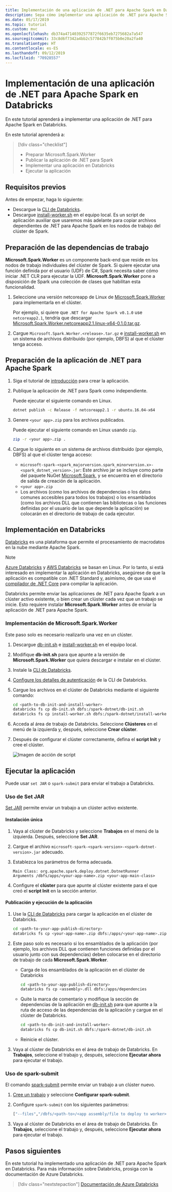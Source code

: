 ```yaml
---
title: Implementación de una aplicación de .NET para Apache Spark en Databricks
description: Sepa cómo implementar una aplicación de .NET para Apache Spark en Databricks.
ms.date: 05/17/2019
ms.topic: tutorial
ms.custom: mvc
ms.openlocfilehash: db374a47140392577872f6635eb7275682a7a547
ms.sourcegitcommit: 33c8d6f7342a4bb2c577842b7f075b0e20a2fa40
ms.translationtype: HT
ms.contentlocale: es-ES
ms.lasthandoff: 09/12/2019
ms.locfileid: "70928557"
---
```

# <a name="deploy-a-net-for-apache-spark-application-to-databricks"></a>Implementación de una aplicación de .NET para Apache Spark en Databricks

En este tutorial aprenderá a implementar una aplicación de .NET para Apache Spark en Databricks.

En este tutorial aprenderá a:

> [!div class="checklist"]
>
> - Preparar Microsoft.Spark.Worker
> - Publicar la aplicación de .NET para Spark
> - Implementar una aplicación en Databricks
> - Ejecutar la aplicación

## <a name="prerequisites"></a>Requisitos previos

Antes de empezar, haga lo siguiente:

- Descargue la [CLI de Databricks](https://docs.databricks.com/user-guide/dev-tools/databricks-cli.html).
- Descargue [install-worker.sh](https://github.com/dotnet/spark/blob/master/deployment/install-worker.sh) en el equipo local. Es un script de aplicación auxiliar que usaremos más adelante para copiar archivos dependientes de .NET para Apache Spark en los nodos de trabajo del clúster de Spark.

## <a name="prepare-worker-dependencies"></a>Preparación de las dependencias de trabajo

**Microsoft.Spark.Worker** es un componente back-end que reside en los nodos de trabajo individuales del clúster de Spark. Si quiere ejecutar una función definida por el usuario (UDF) de C#, Spark necesita saber cómo iniciar .NET CLR para ejecutar la UDF. **Microsoft.Spark.Worker** pone a disposición de Spark una colección de clases que habilitan esta funcionalidad.

1. Seleccione una versión netcoreapp de Linux de [Microsoft.Spark.Worker](https://github.com/dotnet/spark/releases) para implementarla en el clúster.

   Por ejemplo, si quiere que `.NET for Apache Spark v0.1.0` use `netcoreapp2.1`, tendría que descargar [Microsoft.Spark.Worker.netcoreapp2.1.linux-x64-0.1.0.tar.gz](https://github.com/dotnet/spark/releases/download/v0.1.0/Microsoft.Spark.Worker.netcoreapp2.1.linux-x64-0.1.0.tar.gz).

2. Cargue `Microsoft.Spark.Worker.<release>.tar.gz` e [install-worker.sh](https://github.com/dotnet/spark/blob/master/deployment/install-worker.sh) en un sistema de archivos distribuido (por ejemplo, DBFS) al que el clúster tenga acceso.

## <a name="prepare-your-net-for-apache-spark-app"></a>Preparación de la aplicación de .NET para Apache Spark

1. Siga el tutorial de [introducción](get-started.md) para crear la aplicación.

2. Publique la aplicación de .NET para Spark como independiente.

   Puede ejecutar el siguiente comando en Linux.

   ```bash
   dotnet publish -c Release -f netcoreapp2.1 -r ubuntu.16.04-x64
   ```

3. Genere `<your app>.zip` para los archivos publicados.

   Puede ejecutar el siguiente comando en Linux usando `zip`.

   ```bash
   zip -r <your app>.zip .
   ```

4. Cargue lo siguiente en un sistema de archivos distribuido (por ejemplo, DBFS) al que el clúster tenga acceso:

   - `microsoft-spark-<spark_majorversion.spark_minorversion.x>-<spark_dotnet_version>.jar`: Este archivo jar se incluye como parte del paquete NuGet [Microsoft.Spark](https://www.nuget.org/packages/Microsoft.Spark/), y se encuentra en el directorio de salida de creación de la aplicación.
   - `<your app>.zip`
   - Los archivos (como los archivos de dependencias o los datos comunes accesibles para todos los trabajos) o los ensamblados (como los archivos DLL que contienen las bibliotecas o las funciones definidas por el usuario de las que depende la aplicación) se colocarán en el directorio de trabajo de cada ejecutor.

## <a name="deploy-to-databricks"></a>Implementación en Databricks

[Databricks](https://databricks.com) es una plataforma que permite el procesamiento de macrodatos en la nube mediante Apache Spark.

> [!Note] 
> [Azure Databricks](https://azure.microsoft.com/services/databricks/) y [AWS Databricks](https://databricks.com/aws) se basan en Linux. Por lo tanto, si está interesado en implementar la aplicación en Databricks, asegúrese de que la aplicación es compatible con .NET Standard y, asimismo, de que usa el [compilador de .NET Core](https://dotnet.microsoft.com/download) para compilar la aplicación.

Databricks permite enviar las aplicaciones de .NET para Apache Spark a un clúster activo existente, o bien crear un clúster cada vez que un trabajo se inicie. Esto requiere instalar **Microsoft.Spark.Worker** antes de enviar la aplicación de .NET para Apache Spark.

### <a name="deploy-microsoftsparkworker"></a>Implementación de Microsoft.Spark.Worker

Este paso solo es necesario realizarlo una vez en un clúster.

1. Descargue [db-init.sh](https://github.com/dotnet/spark/blob/master/deployment/db-init.sh) e [install-worker.sh](https://github.com/dotnet/spark/blob/master/deployment/install-worker.sh
) en el equipo local.

2. Modifique **db-init.sh** para que apunte a la versión de **Microsoft.Spark.Worker** que quiera descargar e instalar en el clúster.

3. Instale la [CLI de Databricks](https://docs.databricks.com/user-guide/dev-tools/databricks-cli.html).

4. [Configure los detalles de autenticación](https://docs.databricks.com/user-guide/dev-tools/databricks-cli.html#set-up-authentication) de la CLI de Databricks.

5. Cargue los archivos en el clúster de Databricks mediante el siguiente comando:

   ```bash
   cd <path-to-db-init-and-install-worker>
   databricks fs cp db-init.sh dbfs:/spark-dotnet/db-init.sh
   databricks fs cp install-worker.sh dbfs:/spark-dotnet/install-worker.sh
   ```

6. Acceda al área de trabajo de Databricks. Seleccione  **Clústeres** en el menú de la izquierda y, después, seleccione **Crear clúster**.

7. Después de configurar el clúster correctamente, defina el **script Init** y cree el clúster.

   ![Imagen de acción de script](./media/databricks-deployment/deployment-databricks-init-script.png)

## <a name="run-your-app"></a>Ejecutar la aplicación 

Puede usar `set JAR` o `spark-submit` para enviar el trabajo a Databricks.

### <a name="use-set-jar"></a>Uso de Set JAR

[Set JAR](https://docs.databricks.com/user-guide/jobs.html#create-a-job) permite enviar un trabajo a un clúster activo existente.

#### <a name="one-time-setup"></a>Instalación única

1. Vaya al clúster de Databricks y seleccione **Trabajos** en el menú de la izquierda. Después, seleccione **Set JAR**.

2. Cargue el archivo `microsoft-spark-<spark-version>-<spark-dotnet-version>.jar` adecuado.

3. Establezca los parámetros de forma adecuada.

   ```
   Main Class: org.apache.spark.deploy.dotnet.DotnetRunner
   Arguments /dbfs/apps/<your-app-name>.zip <your-app-main-class>
   ```
 
4. Configure el **clúster** para que apunte al clúster existente para el que creó el **script Init** en la sección anterior.

#### <a name="publish-and-run-your-app"></a>Publicación y ejecución de la aplicación

1. Use la [CLI de Databricks](https://docs.databricks.com/user-guide/dev-tools/databricks-cli.html) para cargar la aplicación en el clúster de Databricks.

      ```bash
      cd <path-to-your-app-publish-directory>
      databricks fs cp <your-app-name>.zip dbfs:/apps/<your-app-name>.zip
      ```

2. Este paso solo es necesario si los ensamblados de la aplicación (por ejemplo, los archivos DLL que contienen funciones definidas por el usuario junto con sus dependencias) deben colocarse en el directorio de trabajo de cada **Microsoft.Spark.Worker**.

   - Carga de los ensamblados de la aplicación en el clúster de Databricks
      
      ```bash
      cd <path-to-your-app-publish-directory>
      databricks fs cp <assembly>.dll dbfs:/apps/dependencies
      ```

   - Quite la marca de comentario y modifique la sección de dependencias de la aplicación en [db-init.sh](https://github.com/dotnet/spark/blob/master/deployment/db-init.sh) para que apunte a la ruta de acceso de las dependencias de la aplicación y cargue en el clúster de Databricks.
   
      ```bash
      cd <path-to-db-init-and-install-worker>
      databricks fs cp db-init.sh dbfs:/spark-dotnet/db-init.sh
      ```
   
   - Reinicie el clúster.

3. Vaya al clúster de Databricks en el área de trabajo de Databricks. En **Trabajos**, seleccione el trabajo y, después, seleccione **Ejecutar ahora** para ejecutar el trabajo.

### <a name="use-spark-submit"></a>Uso de spark-submit

El comando [spark-submit](https://spark.apache.org/docs/latest/submitting-applications.html) permite enviar un trabajo a un clúster nuevo.

1. [Cree un trabajo](https://docs.databricks.com/user-guide/jobs.html) y seleccione **Configurar spark-submit**.

2. Configure `spark-submit` con los siguientes parámetros:

      ```bash
      ["--files","/dbfs/<path-to>/<app assembly/file to deploy to worker>","--class","org.apache.spark.deploy.dotnet.DotnetRunner","/dbfs/<path-to>/microsoft-spark-<spark_majorversion.spark_minorversion.x>-<spark_dotnet_version>.jar","/dbfs/<path-to>/<app name>.zip","<app bin name>","app arg1","app arg2"]
      ```

3. Vaya al clúster de Databricks en el área de trabajo de Databricks. En **Trabajos**, seleccione el trabajo y, después, seleccione **Ejecutar ahora** para ejecutar el trabajo.

## <a name="next-steps"></a>Pasos siguientes

En este tutorial ha implementado una aplicación de .NET para Apache Spark en Databricks. Para más información sobre Databricks, prosiga con la documentación de Azure Databricks.

> [!div class="nextstepaction"]
> [Documentación de Azure Databricks](https://docs.microsoft.com/azure/azure-databricks/)
